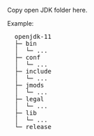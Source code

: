 Copy open JDK folder here.

Example: 
<pre>
  openjdk-11
  ├─ bin
  │  └─ ...
  ├─ conf
  │  └─ ...
  ├─ include
  │  └─ ...
  ├─ jmods
  │  └─ ...
  ├─ legal
  │  └─ ...
  ├─ lib
  │  └─ ...
  └─ release
</pre>
